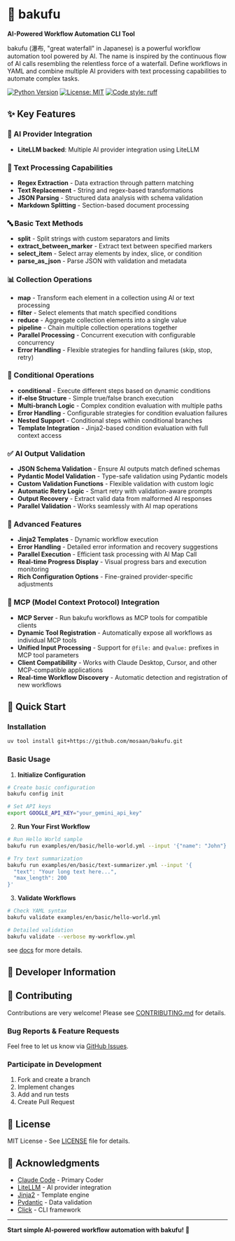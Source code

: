 # 🌊 bakufu

**AI-Powered Workflow Automation CLI Tool**

bakufu (瀑布, "great waterfall" in Japanese) is a powerful workflow automation tool powered by AI. The name is inspired by the continuous flow of AI calls resembling the relentless force of a waterfall. Define workflows in YAML and combine multiple AI providers with text processing capabilities to automate complex tasks.

[![Python Version](https://img.shields.io/badge/python-3.12+-blue.svg)](https://python.org)
[![License: MIT](https://img.shields.io/badge/License-MIT-yellow.svg)](https://opensource.org/licenses/MIT)
[![Code style: ruff](https://img.shields.io/endpoint?url=https://raw.githubusercontent.com/astral-sh/ruff/main/assets/badge/v2.json)](https://github.com/astral-sh/ruff)

## ✨ Key Features

### 🤖 AI Provider Integration
- **LiteLLM backed**: Multiple AI provider integration using LiteLLM

### 📝 Text Processing Capabilities
- **Regex Extraction** - Data extraction through pattern matching
- **Text Replacement** - String and regex-based transformations
- **JSON Parsing** - Structured data analysis with schema validation
- **Markdown Splitting** - Section-based document processing

### 🔤 Basic Text Methods
- **split** - Split strings with custom separators and limits
- **extract_between_marker** - Extract text between specified markers  
- **select_item** - Select array elements by index, slice, or condition
- **parse_as_json** - Parse JSON with validation and metadata

### 📊 Collection Operations
- **map** - Transform each element in a collection using AI or text processing
- **filter** - Select elements that match specified conditions
- **reduce** - Aggregate collection elements into a single value
- **pipeline** - Chain multiple collection operations together
- **Parallel Processing** - Concurrent execution with configurable concurrency
- **Error Handling** - Flexible strategies for handling failures (skip, stop, retry)

### 🔀 Conditional Operations
- **conditional** - Execute different steps based on dynamic conditions
- **if-else Structure** - Simple true/false branch execution
- **Multi-branch Logic** - Complex condition evaluation with multiple paths
- **Error Handling** - Configurable strategies for condition evaluation failures
- **Nested Support** - Conditional steps within conditional branches
- **Template Integration** - Jinja2-based condition evaluation with full context access

### ✅ AI Output Validation
- **JSON Schema Validation** - Ensure AI outputs match defined schemas
- **Pydantic Model Validation** - Type-safe validation using Pydantic models
- **Custom Validation Functions** - Flexible validation with custom logic
- **Automatic Retry Logic** - Smart retry with validation-aware prompts
- **Output Recovery** - Extract valid data from malformed AI responses
- **Parallel Validation** - Works seamlessly with AI map operations

### 🔧 Advanced Features
- **Jinja2 Templates** - Dynamic workflow execution
- **Error Handling** - Detailed error information and recovery suggestions
- **Parallel Execution** - Efficient task processing with AI Map Call
- **Real-time Progress Display** - Visual progress bars and execution monitoring
- **Rich Configuration Options** - Fine-grained provider-specific adjustments

### 🔌 MCP (Model Context Protocol) Integration
- **MCP Server** - Run bakufu workflows as MCP tools for compatible clients
- **Dynamic Tool Registration** - Automatically expose all workflows as individual MCP tools
- **Unified Input Processing** - Support for `@file:` and `@value:` prefixes in MCP tool parameters
- **Client Compatibility** - Works with Claude Desktop, Cursor, and other MCP-compatible applications
- **Real-time Workflow Discovery** - Automatic detection and registration of new workflows

## 🚀 Quick Start

### Installation

```bash
uv tool install git+https://github.com/mosaan/bakufu.git
```

### Basic Usage

1. **Initialize Configuration**
```bash
# Create basic configuration
bakufu config init

# Set API keys
export GOOGLE_API_KEY="your_gemini_api_key"
```

2. **Run Your First Workflow**
```bash
# Run Hello World sample
bakufu run examples/en/basic/hello-world.yml --input '{"name": "John"}'

# Try text summarization
bakufu run examples/en/basic/text-summarizer.yml --input '{
  "text": "Your long text here...", 
  "max_length": 200
}'
```

3. **Validate Workflows**
```bash
# Check YAML syntax
bakufu validate examples/en/basic/hello-world.yml

# Detailed validation
bakufu validate --verbose my-workflow.yml
```

see [docs](docs/README.md) for more details.

## 🔧 Developer Information

## 🤝 Contributing

Contributions are very welcome! Please see [CONTRIBUTING.md](./CONTRIBUTING.md) for details.

### Bug Reports & Feature Requests

Feel free to let us know via [GitHub Issues](https://github.com/mosaan/bakufu/issues).

### Participate in Development

1. Fork and create a branch
2. Implement changes
3. Add and run tests
4. Create Pull Request

## 📄 License

MIT License - See [LICENSE](./LICENSE) file for details.

## 🙏 Acknowledgments

- [Claude Code](https://docs.anthropic.com/en/docs/claude-code/overview) - Primary Coder
- [LiteLLM](https://github.com/BerriAI/litellm) - AI provider integration
- [Jinja2](https://jinja.palletsprojects.com/) - Template engine
- [Pydantic](https://pydantic.dev/) - Data validation
- [Click](https://click.palletsprojects.com/) - CLI framework

---

**Start simple AI-powered workflow automation with bakufu!** 🚀